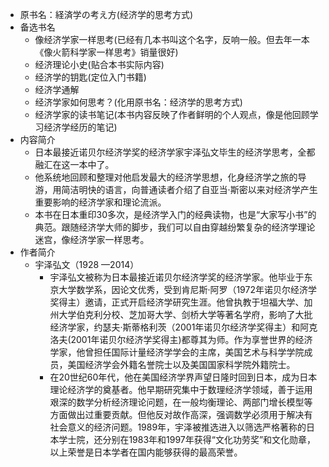 - 原书名：経済学の考え方(经济学的思考方式)
- 备选书名
    - 像经济学家一样思考(已经有几本书叫这个名字，反响一般。但去年一本《像火箭科学家一样思考》销量很好)
    - 经济理论小史(贴合本书实际内容)
    - 经济学的钥匙(定位入门书籍)
    - 经济学通解
    - 经济学家如何思考？(化用原书名：经济学的思考方式)
    - 经济学家的读书笔记(本书内容反映了作者鲜明的个人观点，像是他回顾学习经济学经历的笔记)
- 内容简介
    - 日本最接近诺贝尔经济学奖的经济学家宇泽弘文毕生的经济学思考，全都融汇在这一本中了。
    - 他系统地回顾和整理对他启发最大的经济学思想，化身经济学之旅的导游，用简洁明快的语言，向普通读者介绍了自亚当·斯密以来对经济学产生重要影响的经济学家和理论流派。
    - 本书在日本重印30多次，是经济学入门的经典读物，也是“大家写小书”的典范。跟随经济学大师的脚步，我们可以自由穿越纷繁复杂的经济学理论迷宫，像经济学家一样思考。
- 作者简介
    - 宇泽弘文（1928 —2014）
        - 宇泽弘文被称为日本最接近诺贝尔经济学奖的经济学家。他毕业于东京大学数学系，因论文优秀，受到肯尼斯·阿罗（1972年诺贝尔经济学奖得主）邀请，正式开启经济学研究生涯。他曾执教于坦福大学、加州大学伯克利分校、芝加哥大学、剑桥大学等著名学府，影响了大批经济学家，约瑟夫·斯蒂格利茨（2001年诺贝尔经济学奖得主）和阿克洛夫(2001年诺贝尔经济学奖得主)都尊其为师。作为享誉世界的经济学家，他曾担任国际计量经济学学会的主席，美国艺术与科学学院成员，美国经济学会外籍名誉院士以及美国国家科学院外籍院士。
        - 在20世纪60年代，他在美国经济学界声望日隆时回到日本，成为日本理论经济学的奠基者。他早期研究集中于数理经济学领域，善于运用艰深的数学分析经济理论问题，在一般均衡理论、两部门增长模型等方面做出过重要贡献。但他反对故作高深，强调数学必须用于解决有社会意义的经济问题。1989年，宇泽被推选进入以筛选严格著称的日本学士院，还分别在1983年和1997年获得“文化功劳奖”和文化勋章，以上荣誉是日本学者在国内能够获得的最高荣誉。
